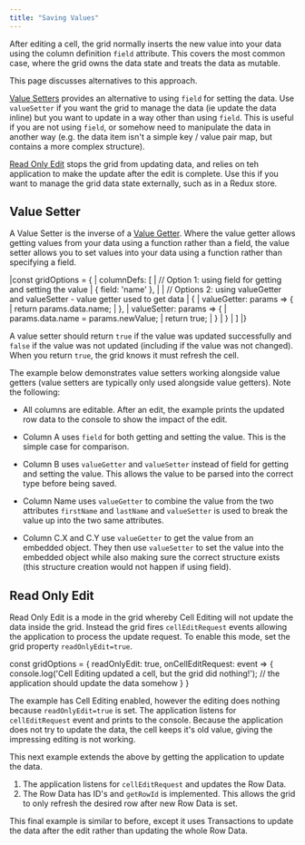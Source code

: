```yaml
---
title: "Saving Values"
---
```


After editing a cell, the grid normally inserts the new value into your data using the column definition `field` attribute. This covers the most common case, where the grid owns the data state and treats the data as mutable.

This page discusses alternatives to this approach.

[Value Setters](/value-setters/#value-setter) provides an alternative to using `field` for setting the data. Use `valueSetter` if you want the grid to manage the data (ie update the data inline) but you want to update in a way other than using `field`. This is useful if you are not using `field`, or somehow need to manipulate the data in another way (e.g. the data item isn't a simple key / value pair map, but contains a more complex structure).

[Read Only Edit](/value-setters/#read-only-edit) stops the grid from updating data, and relies on teh application to make the update after the edit is complete. Use this if you want to manage the grid data state externally, such as in a Redux store.

## Value Setter

A Value Setter is the inverse of a [Value Getter](/value-getters/). Where the value getter allows getting values from your data using a function rather than a field, the value setter allows you to set values into your data using a function rather than specifying a field.

<snippet>
|const gridOptions = {
|    columnDefs: [
|        // Option 1: using field for getting and setting the value
|        { field: 'name' },
|
|        // Options 2: using valueGetter and valueSetter - value getter used to get data
|        {
|            valueGetter: params => {
|                return params.data.name;
|            },
|            valueSetter: params => {
|                params.data.name = params.newValue;
|                return true;
|            }
|        }
|    ]
|}
</snippet>

A value setter should return `true` if the value was updated successfully and `false` if the value was not updated (including if the value was not changed). When you return `true`, the grid knows it must refresh the cell.

<api-documentation source='column-properties/properties.json' section="editing" names='["valueSetter"]' ></api-documentation>

The example below demonstrates value setters working alongside value getters
(value setters are typically only used alongside value getters). Note
the following:

- All columns are editable. After an edit, the example prints the updated row data to the console to show the impact of the edit.

- Column A uses `field` for both getting and setting the value. This is the simple case for comparison.

- Column B uses `valueGetter` and `valueSetter` instead of field for getting and setting the value. This allows the value to be parsed into the correct type before being saved.

- Column Name uses `valueGetter` to combine the value from the two attributes `firstName` and `lastName` and `valueSetter` is used to break the value up into the two same attributes.

- Column C.X and C.Y use `valueGetter` to get the value from an embedded object. They then use `valueSetter` to set the value into the embedded object while also making sure the correct structure exists (this structure creation would not happen if using field).

<grid-example title='Value Setters' name='example-setters' type='generated'></grid-example>

## Read Only Edit

Read Only Edit is a mode in the grid whereby Cell Editing will not update the data inside the grid. Instead the grid fires `cellEditRequest` events allowing the application to process the update request. To enable this mode, set the grid property `readOnlyEdit=true`.

<snippet>
const gridOptions = {
    readOnlyEdit: true,
    onCellEditRequest: event => {
        console.log('Cell Editing updated a cell, but the grid did nothing!');
        // the application should update the data somehow
    }
}
</snippet>

The example has Cell Editing enabled, however the editing does nothing because `readOnlyEdit=true` is set. The application listens for `cellEditRequest` event and prints to the console. Because the application does not try to update the data, the cell keeps it's old value, giving the impressing editing is not working.

<grid-example title='Read Only Edit' name='read-only' type='generated'></grid-example>

This next example extends the above by getting the application to update the data.

1. The application listens for `cellEditRequest` and updates the Row Data.
1. The Row Data has ID's and `getRowId` is implemented. This allows the grid to only refresh the desired row after new Row Data is set.

<grid-example title='Read Only Edit - Row Data' name='read-only-row-data' type='generated'></grid-example>

This final example is similar to before, except it uses Transactions to update the data after the edit rather than updating the whole Row Data.

<grid-example title='Read Only Edit - Transactions' name='read-only-transactions' type='generated'></grid-example>
